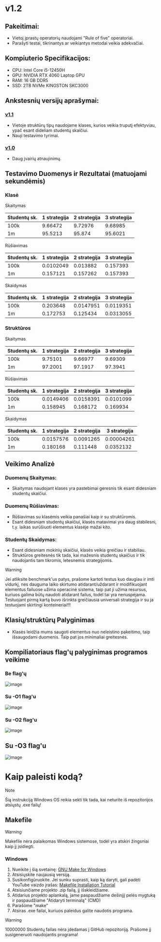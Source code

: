 # v1.2

## Pakeitimai:
- Vietoj įprastų operatorių naudojami "Rule of five" operatoriai.
- Parašyti testai, tikrinantys ar veikiantys metodai veikia adekvačiai.

## Kompiuterio Specifikacijos:
- CPU: Intel Core i5-12450H
- GPU: NVIDIA RTX 4060 Laptop GPU
- RAM: 16 GB DDR5
- SSD: 2TB NVMe KINGSTON SKC3000

## Ankstesnių versijų aprašymai:
### [v1.1](https://github.com/Skirmantux/objektinis2/releases/tag/v1.1.0)
- Vietoje struktūrų tipų naudojame klases, kurios veikia truputį efektyviau, ypač esant dideliam studentų skaičiui.
- Nauji testavimo tyrimai.
### [v1.0](https://github.com/Skirmantux/objektinis1/releases/tag/v1.0)
- Daug įvairių atnaujinimų.

## Testavimo Duomenys ir Rezultatai (matuojami sekundėmis)

### Klasė
Skaitymas

|Studentų sk. | 1 strategija  | 2 strategija | 3 strategija |
|-------------|---------------|--------------|--------------|
| 100k        | 9.66472       | 9.72976      | 9.68985      |
| 1m          | 95.5213       | 95.874       | 95.6021      |

Rūšiavimas

| Studentų sk. | 1 strategija | 2 strategija | 3 strategija |
|--------------|--------------|--------------|--------------|
| 100k         | 0.0102049    | 0.013882     | 0.157393     |
| 1m           | 0.157121     | 0.157262     | 0.157393     |

Skaidymas

| Studentų sk.  | 1 strategija | 2 strategija | 3 strategija |
|---------------|--------------|--------------|--------------|
| 100k          | 0.203648     | 0.0147951    | 0.0119351    |
| 1m            | 0.172753     | 0.125434     | 0.0313055    |

### Struktūros 

Skaitymas

| Studentų sk. | 1 strategija  | 2 strategija | 3 strategija |
|--------------|---------------|--------------|--------------|
| 100k         | 9.75101       | 9.66977      | 9.69309      |
| 1m           | 97.2001       | 97.1917      | 97.3941      |

Rūšiavimas

| Studentų sk. | 1 strategija | 2 strategija | 3 strategija |
|--------------|--------------|--------------|--------------|
| 100k         | 0.0149406    | 0.0158391    | 0.0101099    |
| 1m           | 0.158945     | 0.168172     | 0.169934     |

Skaidymas

| Studentų sk. | 1 strategija | 2 strategija | 3 strategija |
|--------------|--------------|--------------|--------------|
| 100k         | 0.0157576    | 0.0091265    | 0.00004261   |
| 1m           | 0.180168     | 0.111448     | 0.0352132    |

## Veikimo Analizė

### Duomenų Skaitymas:
- Skaitymas naudojant klases yra pastebimai geresnis tik esant didesniam studentų skaičiui.

### Duomenų Rūšiavimas:
- Rūšiavimas su klasėmis veikia panašiai kaip ir su struktūromis.
- Esant didesniam studentų skaičiui, klasės matavimai yra daug stabilesni, t.y. laikas surūšiuoti elementus klasėje mažai kito.

### Studentų Skaidymas:
- Esant didesniam mokinių skaičiui, klasės veikia greičiau ir stabiliau.
- Struktūros greitesnės tik tada, kai mažesnis studentų skaičius ir tik naudojantis tam tikromis, letesnemis strategijomis.

> [!WARNING]  
> Jei atliksite benchmark'us patys, prašome kartoti testus kuo daugiau ir imti vidurkį, nes dauguma laiko skirtumo atidarant/uždarant ir modifikuojant elementus failuose užima operacinė sistema, taip pat ji užima resursus, kuriuos galima būtų naudoti atidarant failus, todėl tai yra nenuspėjama. Testuojant pirmą kartą buvo išrinkta greičiausia universali strategija ir su ja testuojami skirtingi konteineriai!!!

## Klasių/struktūrų Palyginimas
- Klasės leidžia mums saugoti elementus nuo neleistino pakeitimo, taip išsaugodami duomenis. Taip pat jos minimaliai greitesnės.

## Kompiliatoriaus flag'ų palyginimas programos veikime

### Be flag'ų
![image](https://github.com/Skirmantux/objektinis2/assets/149015954/d7fb3c16-5315-4cd9-9dad-836e9013c879)
### Su -O1 flag'u
![image](https://github.com/Skirmantux/objektinis2/assets/149015954/1589658c-be9b-482b-af6c-66fbfdc86f62)
### Su -O2 flag'u
![image](https://github.com/Skirmantux/objektinis2/assets/149015954/8d51c8d5-d037-45ac-9a40-39e1cc72be1d)
## Su -O3 flag'u
![image](https://github.com/Skirmantux/objektinis2/assets/149015954/fd653508-daa0-4756-ae7c-1ceb4cedf08f)


# Kaip paleisti kodą?

> [!NOTE]  
> Šią instrukciją Windows OS reikia sekti tik tada, kai neturite iš repozitorijos atsiųstų .exe failų!

## Makefile

> [!WARNING]  
> Makefile nėra palaikomas Windows sistemose, todėl yra atskiri žingsniai kaip jį įsidiegti.

### Windows

1. Nueikite į šią svetainę: [GNU Make for Windows](https://sourceforge.net/projects/gnuwin32/files/make/3.81/)
2. Atsisiųskite naujausią versiją.
3. Susikonfigūruokite. Jei sunku suprasti, kaip ką daryti, gali padėti YouTube vaizdo įrašas: [Makefile Installation Tutorial](https://www.youtube.com/watch?v=taCJhnBXG_w)
4. Atsisiunčiame projekto .zip failą, jį išskleidžiame.
5. Atidarius projekto aplankalą, jame paspaudžiame dešinįjį pelės mygtuką ir paspaudžiame "Atidaryti terminalą" (CMD)
6. Parašome "make"
7. Atsiras .exe failai, kuriuos paleidus galite naudotis programa.

> [!WARNING]  
> 10000000 Studentų failas nėra įdedamas į GitHub repozitoriją. Prašome jį susigeneruoti naudojantis programa!
